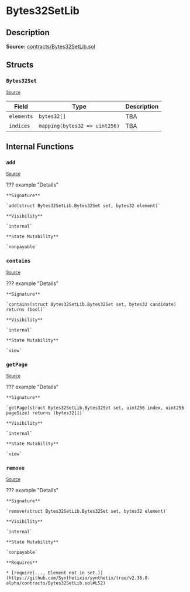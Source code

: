 # Bytes32SetLib

## Description

**Source:** [contracts/Bytes32SetLib.sol](https://github.com/Synthetixio/synthetix/tree/v2.36.0-alpha/contracts/Bytes32SetLib.sol)

## Structs

### `Bytes32Set`

<sub>[Source](https://github.com/Synthetixio/synthetix/tree/v2.36.0-alpha/contracts/Bytes32SetLib.sol#L6)</sub>

| Field      | Type                          | Description |
| ---------- | ----------------------------- | ----------- |
| `elements` | `bytes32[]`                   | TBA         |
| `indices`  | `mapping(bytes32 => uint256)` | TBA         |

## Internal Functions

### `add`

<sub>[Source](https://github.com/Synthetixio/synthetix/tree/v2.36.0-alpha/contracts/Bytes32SetLib.sol#L43)</sub>

??? example "Details"

    **Signature**

    `add(struct Bytes32SetLib.Bytes32Set set, bytes32 element)`

    **Visibility**

    `internal`

    **State Mutability**

    `nonpayable`

### `contains`

<sub>[Source](https://github.com/Synthetixio/synthetix/tree/v2.36.0-alpha/contracts/Bytes32SetLib.sol#L11)</sub>

??? example "Details"

    **Signature**

    `contains(struct Bytes32SetLib.Bytes32Set set, bytes32 candidate) returns (bool)`

    **Visibility**

    `internal`

    **State Mutability**

    `view`

### `getPage`

<sub>[Source](https://github.com/Synthetixio/synthetix/tree/v2.36.0-alpha/contracts/Bytes32SetLib.sol#L19)</sub>

??? example "Details"

    **Signature**

    `getPage(struct Bytes32SetLib.Bytes32Set set, uint256 index, uint256 pageSize) returns (bytes32[])`

    **Visibility**

    `internal`

    **State Mutability**

    `view`

### `remove`

<sub>[Source](https://github.com/Synthetixio/synthetix/tree/v2.36.0-alpha/contracts/Bytes32SetLib.sol#L51)</sub>

??? example "Details"

    **Signature**

    `remove(struct Bytes32SetLib.Bytes32Set set, bytes32 element)`

    **Visibility**

    `internal`

    **State Mutability**

    `nonpayable`

    **Requires**

    * [require(..., Element not in set.)](https://github.com/Synthetixio/synthetix/tree/v2.36.0-alpha/contracts/Bytes32SetLib.sol#L52)
